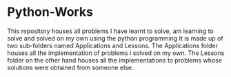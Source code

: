 # Python-Works
This repository houses all problems I have learnt to solve, am learning to solve and solved on my own using the python programming
It is made up of two sub-folders named Applications and Lessons.
The Applications folder houses all the implementation of problems i solved on my own.
The Lessons folder on the other hand houses all the implementations to problems whose solutions were obtained from someone else.
